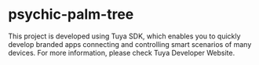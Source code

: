 # psychic-palm-tree
This project is developed using Tuya SDK, which enables you to quickly develop branded apps connecting and controlling smart scenarios of many devices. 
For more information, please check Tuya Developer Website.
